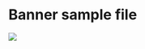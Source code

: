 # Banner sample file

<a href=“https://juncture-digital.org”><img src=“https://juncture-digital.github.io/juncture/static/images/ve-button.png”></a>

<param ve-config
       title=“Insert
       source-image=“insert
       banner=“insert
       height=100
       author=“
       layout=vertical>
                   